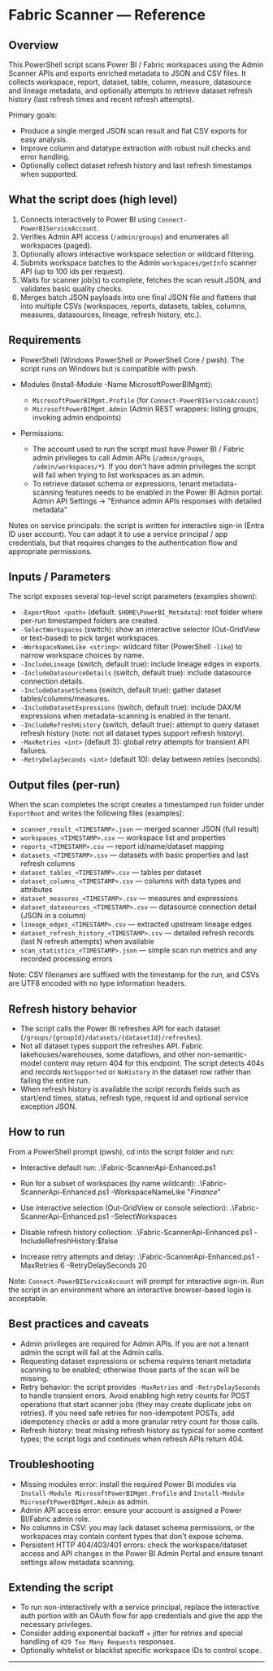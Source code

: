 # Fabric Scanner — Reference

## Overview
This PowerShell script scans Power BI / Fabric workspaces using the Admin Scanner APIs and exports enriched metadata to JSON and CSV files. It collects workspace, report, dataset, table, column, measure, datasource and lineage metadata, and optionally attempts to retrieve dataset refresh history (last refresh times and recent refresh attempts).

Primary goals:
- Produce a single merged JSON scan result and flat CSV exports for easy analysis.
- Improve column and datatype extraction with robust null checks and error handling.
- Optionally collect dataset refresh history and last refresh timestamps when supported.

## What the script does (high level)
1. Connects interactively to Power BI using `Connect-PowerBIServiceAccount`.
2. Verifies Admin API access (`/admin/groups`) and enumerates all workspaces (paged).
3. Optionally allows interactive workspace selection or wildcard filtering.
4. Submits workspace batches to the Admin `workspaces/getInfo` scanner API (up to 100 ids per request).
5. Waits for scanner job(s) to complete, fetches the scan result JSON, and validates basic quality checks.
6. Merges batch JSON payloads into one final JSON file and flattens that into multiple CSVs (workspaces, reports, datasets, tables, columns, measures, datasources, lineage, refresh history, etc.).

## Requirements
- PowerShell (Windows PowerShell or PowerShell Core / pwsh). The script runs on Windows but is compatible with pwsh.
- Modules (Install-Module -Name MicrosoftPowerBIMgmt):
  - `MicrosoftPowerBIMgmt.Profile` (for `Connect-PowerBIServiceAccount`)
  - `MicrosoftPowerBIMgmt.Admin` (Admin REST wrappers: listing groups, invoking admin endpoints)

- Permissions:
  - The account used to run the script must have Power BI / Fabric admin privileges to call Admin APIs (`/admin/groups`, `/admin/workspaces/*`). If you don't have admin privileges the script will fail when trying to list workspaces as an admin.
  - To retrieve dataset schema or expressions, tenant metadata-scanning features needs to be enabled in the Power BI Admin portal: Admin API Settings -> "Enhance admin APIs responses with detailed metadata"

Notes on service principals: the script is written for interactive sign-in (Entra ID user account). You can adapt it to use a service principal / app credentials, but that requires changes to the authentication flow and appropriate permissions.

## Inputs / Parameters
The script exposes several top-level script parameters (examples shown):

- `-ExportRoot <path>` (default: `$HOME\PowerBI_Metadata`): root folder where per-run timestamped folders are created.
- `-SelectWorkspaces` (switch): show an interactive selector (Out-GridView or text-based) to pick target workspaces.
- `-WorkspaceNameLike <string>`: wildcard filter (PowerShell `-like`) to narrow workspace choices by name.
- `-IncludeLineage` (switch, default true): include lineage edges in exports.
- `-IncludeDatasourceDetails` (switch, default true): include datasource connection details.
- `-IncludeDatasetSchema` (switch, default true): gather dataset tables/columns/measures.
- `-IncludeDatasetExpressions` (switch, default true): include DAX/M expressions when metadata-scanning is enabled in the tenant.
- `-IncludeRefreshHistory` (switch, default true): attempt to query dataset refresh history (note: not all dataset types support refresh history).
- `-MaxRetries <int>` (default 3): global retry attempts for transient API failures.
- `-RetryDelaySeconds <int>` (default 10): delay between retries (seconds).

## Output files (per-run)
When the scan completes the script creates a timestamped run folder under `ExportRoot` and writes the following files (examples):

- `scanner_result_<TIMESTAMP>.json` — merged scanner JSON (full result)
- `workspaces_<TIMESTAMP>.csv` — workspace list and properties
- `reports_<TIMESTAMP>.csv` — report id/name/dataset mapping
- `datasets_<TIMESTAMP>.csv` — datasets with basic properties and last refresh columns
- `dataset_tables_<TIMESTAMP>.csv` — tables per dataset
- `dataset_columns_<TIMESTAMP>.csv` — columns with data types and attributes
- `dataset_measures_<TIMESTAMP>.csv` — measures and expressions
- `dataset_datasources_<TIMESTAMP>.csv` — datasource connection detail (JSON in a column)
- `lineage_edges_<TIMESTAMP>.csv` — extracted upstream lineage edges
- `dataset_refresh_history_<TIMESTAMP>.csv` — detailed refresh records (last N refresh attempts) when available
- `scan_statistics_<TIMESTAMP>.json` — simple scan run metrics and any recorded processing errors

Note: CSV filenames are suffixed with the timestamp for the run, and CSVs are UTF8 encoded with no type information headers.

## Refresh history behavior
- The script calls the Power BI refreshes API for each dataset (`/groups/{groupId}/datasets/{datasetId}/refreshes`).
- Not all dataset types support the refreshes API. Fabric lakehouses/warehouses, some dataflows, and other non-semantic-model content may return 404 for this endpoint. The script detects 404s and records `NotSupported` or `NoHistory` in the dataset row rather than failing the entire run.
- When refresh history is available the script records fields such as start/end times, status, refresh type, request id and optional service exception JSON.

## How to run
From a PowerShell prompt (pwsh), cd into the script folder and run:

- Interactive default run:
  .\Fabric-ScannerApi-Enhanced.ps1

- Run for a subset of workspaces (by name wildcard):
  .\Fabric-ScannerApi-Enhanced.ps1 -WorkspaceNameLike "*Finance*"

- Use interactive selection (Out-GridView or console selection):
  .\Fabric-ScannerApi-Enhanced.ps1 -SelectWorkspaces

- Disable refresh history collection:
  .\Fabric-ScannerApi-Enhanced.ps1 -IncludeRefreshHistory:$false

- Increase retry attempts and delay:
  .\Fabric-ScannerApi-Enhanced.ps1 -MaxRetries 6 -RetryDelaySeconds 20

Note: `Connect-PowerBIServiceAccount` will prompt for interactive sign-in. Run the script in an environment where an interactive browser-based login is acceptable.

## Best practices and caveats
- Admin privileges are required for Admin APIs. If you are not a tenant admin the script will fail at the Admin calls.
- Requesting dataset expressions or schema requires tenant metadata scanning to be enabled; otherwise those parts of the scan will be missing.
- Retry behavior: the script provides `-MaxRetries` and `-RetryDelaySeconds` to handle transient errors. Avoid enabling high retry counts for POST operations that start scanner jobs (they may create duplicate jobs on retries). If you need safe retries for non-idempotent POSTs, add idempotency checks or add a more granular retry count for those calls.
- Refresh history: treat missing refresh history as typical for some content types; the script logs and continues when refresh APIs return 404.

## Troubleshooting
- Missing modules error: install the required Power BI modules via `Install-Module MicrosoftPowerBIMgmt.Profile` and `Install-Module MicrosoftPowerBIMgmt.Admin` as admin.
- Admin API access error: ensure your account is assigned a Power BI/Fabric admin role.
- No columns in CSV: you may lack dataset schema permissions, or the workspaces may contain content types that don't expose schema.
- Persistent HTTP 404/403/401 errors: check the workspace/dataset access and API changes in the Power BI Admin Portal and ensure tenant settings allow metadata scanning.

## Extending the script
- To run non-interactively with a service principal, replace the interactive auth portion with an OAuth flow for app credentials and give the app the necessary privileges.
- Consider adding exponential backoff + jitter for retries and special handling of `429 Too Many Requests` responses.
- Optionally whitelist or blacklist specific workspace IDs to control scope.

---
